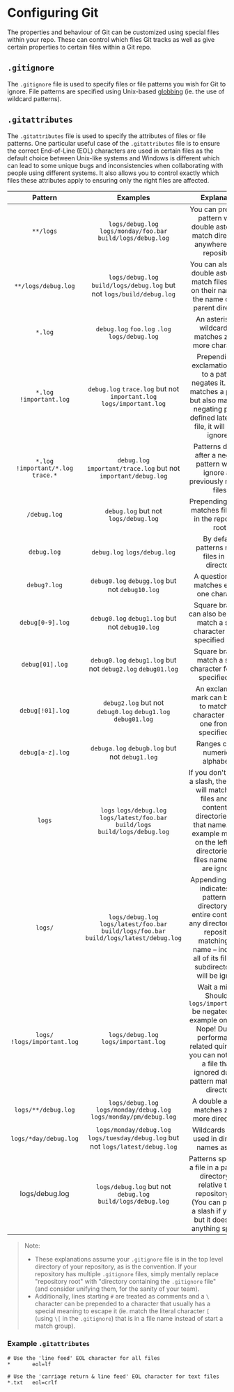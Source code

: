 # Configuring Git

The properties and behaviour of Git can be customized using special files within your repo. These can control which files Git tracks as well as give certain properties to certain files within a Git repo.

## `.gitignore`

The `.gitignore` file is used to specify files or file patterns you wish for Git to ignore. File patterns are specified using Unix-based [globbing](https://linux.die.net/man/7/glob) (ie. the use of wildcard patterns).

## `.gitattributes`

The `.gitattributes` file is used to specify the attributes of files or file patterns. One particular useful case of the `.gitattributes` file is to ensure the correct End-of-Line (EOL) characters are used in certain files as the default choice between Unix-like systems and Windows is different which can lead to some unique bugs and inconsistencies when collaborating with people using different systems. It also allows you to control exactly which files these attributes apply to ensuring only the right files are affected.

|               Pattern                |                                         Examples                                          |                                                                                                     Explanation                                                                                                      |
| :----------------------------------: | :---------------------------------------------------------------------------------------: | :------------------------------------------------------------------------------------------------------------------------------------------------------------------------------------------------------------------: |
|              `**/logs`               |               `logs/debug.log` `logs/monday/foo.bar` `build/logs/debug.log`               |                                                          You can prepend a pattern with a double asterisk to match directories anywhere in the repository.                                                           |
|         `**/logs/debug.log`          |          `logs/debug.log` `build/logs/debug.log` but not `logs/build/debug.log`           |                                                    You can also use a double asterisk to match files based on their name and the name of their parent directory.                                                     |
|               `*.log`                |                       `debug.log` `foo.log` `.log` `logs/debug.log`                       |                                                                           An asterisk is a wildcard that matches zero or more characters.                                                                            |
|       `*.log` `!important.log`       |           `debug.log` `trace.log` but not `important.log` `logs/important.log`            |                     Prepending an exclamation mark to a pattern negates it. If a file matches a pattern, but also matches a negating pattern defined later in the file, it will not be ignored.                      |
| `*.log` `!important/*.log` `trace.*` |              `debug.log` `important/trace.log` but not `important/debug.log`              |                                                                Patterns defined after a negating pattern will re-ignore any previously negated files.                                                                |
|             `/debug.log`             |                           `debug.log` but not `logs/debug.log`                            |                                                                            Prepending a slash matches files only in the repository root.                                                                             |
|             `debug.log`              |                               `debug.log` `logs/debug.log`                                |                                                                                  By default, patterns match files in any directory                                                                                   |
|             `debug?.log`             |                      `debug0.log` `debugg.log` but not `debug10.log`                      |                                                                                    A question mark matches exactly one character.                                                                                    |
|           `debug[0-9].log`           |                      `debug0.log` `debug1.log` but not `debug10.log`                      |                                                                 Square brackets can also be used to match a single character from a specified range.                                                                 |
|           `debug[01].log`            |               `debug0.log` `debug1.log` but not `debug2.log` `debug01.log`                |                                                                           Square brackets match a single character form the specified set.                                                                           |
|           `debug[!01].log`           |               `debug2.log` but not `debug0.log` `debug1.log` `debug01.log`                |                                                              An exclamation mark can be used to match any character except one from the specified set.                                                               |
|           `debug[a-z].log`           |                      `debuga.log` `debugb.log` but not `debug1.log`                       |                                                                                         Ranges can be numeric or alphabetic.                                                                                         |
|                `logs`                |     `logs` `logs/debug.log` `logs/latest/foo.bar` `build/logs` `build/logs/debug.log`     |         If you don't append a slash, the pattern will match both files and the contents of directories with that name. In the example matches on the left, both directories and files named logs are ignored         |
|               `logs/`                | `logs/debug.log` `logs/latest/foo.bar` `build/logs/foo.bar` `build/logs/latest/debug.log` |         Appending a slash indicates the pattern is a directory. The entire contents of any directory in the repository matching that name – including all of its files and subdirectories – will be ignored          |
|    `logs/` `!logs/important.log`     |                           `logs/debug.log` `logs/important.log`                           | Wait a minute! Shouldn't `logs/important.log` be negated in the example on the left Nope! Due to a performance-related quirk in Git, you can not negate a file that is ignored due to a pattern matching a directory |
|         `logs/**/debug.log`          |            `logs/debug.log` `logs/monday/debug.log` `logs/monday/pm/debug.log`            |                                                                                 A double asterisk matches zero or more directories.                                                                                  |
|        `logs/*day/debug.log`         |     `logs/monday/debug.log` `logs/tuesday/debug.log` but not `logs/latest/debug.log`      |                                                                                  Wildcards can be used in directory names as well.                                                                                   |
|            logs/debug.log            |                `logs/debug.log` but not `debug.log` `build/logs/debug.log`                |                         Patterns specifying a file in a particular directory are relative to the repository root. (You can prepend a slash if you like, but it doesn't do anything special.)                         |

> Note:
>
> - These explanations assume your `.gitignore` file is in the top level directory of your repository, as is the convention. If your repository has multiple `.gitignore` files, simply mentally replace "repository root" with "directory containing the `.gitignore` file" (and consider unifying them, for the sanity of your team).
> - Additionally, lines starting `#` are treated as comments and a `\` character can be prepended to a character that usually has a special meaning to escape it (ie. match the literal character `[` (using `\[` in the `.gitignore`) that is in a file name instead of start a match group).

### Example `.gitattributes`

```.gitattributes
# Use the 'line feed' EOL character for all files
*       eol=lf

# Use the 'carriage return & line feed' EOL character for text files
*.txt   eol=crlf
```

